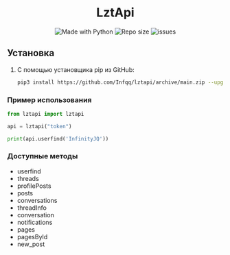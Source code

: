 <h1 align="center">LztApi</h1>
<p align="center">
    <img alt="Made with Python" src="https://img.shields.io/badge/Made%20with-Python-%23FFD242?logo=python&logoColor=white">
    <img alt="Repo size" src="https://img.shields.io/github/repo-size/Infqq/lztapi">
    <img alt="issues" src="https://img.shields.io/github/issues/Infqq/lztapi">
</p>

## Установка
1) С помощью установщика pip из GitHub: 
   
   ```sh
   pip3 install https://github.com/Infqq/lztapi/archive/main.zip --upgrade
   ```

### Пример использования

```python
from lztapi import lztapi

api = lztapi("token")

print(api.userfind('InfinityJQ'))
```

### Доступные методы
- userfind
- threads
- profilePosts
- posts
- conversations
- threadInfo
- conversation
- notifications
- pages
- pagesById
- new_post
